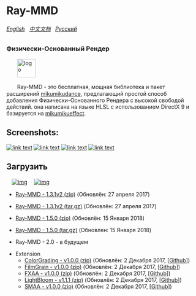 Ray-MMD
========
###### [English](https://github.com/ray-cast/ray-mmd-2.0/blob/master/README.md) &nbsp; [中文文档](https://github.com/ray-cast/ray-mmd-2.0/blob/master/README_chs.md)  &nbsp; [Русский](https://github.com/vellynproduction/ray-mmd-2.0/blob/master/README_ru.md)
### Физически-Основанный Рендер ###
　　<img style="vertical-align: top;" src="./Shader/screenshots/logo.png" alt="logo" height="48px">

　　Ray-MMD - это бесплатная, мощная библиотека и пакет расширений [mikumikudance](http://www.geocities.jp/higuchuu4/index_e.htm), предлагающий простой способ добавления Физически-Основанного Рендера с высокой свободой действий. она написана на языке HLSL с использованием DirectX 9 и базируется на [mikumikueffect](https://bowlroll.net/file/35012). 

Screenshots:
------------
[![link text](./Shader/screenshots/screen1_small.jpg)](https://raw.githubusercontent.com/ray-cast/ray-mmd/master/Shader/screenshots/screen1.jpg)
[![link text](./Shader/screenshots/screen2_small.png)](https://raw.githubusercontent.com/ray-cast/ray-mmd/master/Shader/screenshots/screen2.png)
[![link text](./Shader/screenshots/screen3_small.jpg)](https://raw.githubusercontent.com/ray-cast/ray-mmd/master/Shader/screenshots/screen3.png)
[![link text](./Shader/screenshots/screen4_small.jpg)](https://raw.githubusercontent.com/ray-cast/ray-mmd/master/Shader/screenshots/screen4.png)

Загрузить
------------
　[![img](https://img.shields.io/badge/version-1.3.1v2-brightgreen.svg)](https://github.com/ray-cast/ray-mmd/archive/1.3.1v2.zip)
　[![img](https://img.shields.io/badge/version-1.5.0-brightgreen.svg)](https://github.com/ray-cast/ray-mmd/archive/1.5.0.zip)

* [Ray-MMD - 1.3.1v2 (zip)](https://github.com/ray-cast/ray-mmd/archive/1.3.1v2.zip)  (Обновлён: 27 апреля 2017)
* [Ray-MMD - 1.3.1v2 (tar.gz)](https://github.com/ray-cast/ray-mmd/archive/1.3.1v2.tar.gz)  (Обновлён: 27 апреля 2017)
* [Ray-MMD - 1.5.0 (zip)](https://github.com/ray-cast/ray-mmd/archive/1.5.0.zip) (Обновлён: 15 Января 2018)
* [Ray-MMD - 1.5.0 (tar.gz)](https://github.com/ray-cast/ray-mmd/archive/1.5.0.tar.gz) (Обновлен: 15 Января 2018)

* Ray-MMD - 2.0 - в будущем

- Extension
	- [ColorGrading - v1.0.0 (zip)](https://github.com/MikuMikuShaders/ColorGrading/archive/v1.0.0.zip) (Обновлён: 2 Декабря 2017, \[[Github](https://github.com/MikuMikuShaders/ColorGrading)\])
	- [FilmGrain - v1.0.0 (zip)](https://github.com/MikuMikuShaders/FilmGrain/archive/v1.0.0.zip) (Обновлён: 2 Декабря 2017, \[[Github](https://github.com/MikuMikuShaders/FilmGrain)\])
	- [FXAA - v1.0.0 (zip)](https://github.com/MikuMikuShaders/FXAA/archive/v1.0.0.zip) (Обновлён: 2 Декабря 2017, \[[Github](https://github.com/MikuMikuShaders/FXAA)\])
	- [LightBloom - v1.1.1 (zip)](https://github.com/MikuMikuShaders/LightBloom/archive/v1.1.1.zip) (Обновлён: 2 Декабря 2017, \[[Github](https://github.com/MikuMikuShaders/LightBloom)\])
	- [SMAA - v1.0.0 (zip)](https://github.com/MikuMikuShaders/SMAA/archive/v1.0.0.zip) (Обновлён: 2 Декабря 2017, \[[Github](https://github.com/MikuMikuShaders/SMAA)\])
